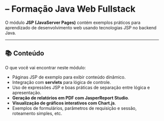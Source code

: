 # – Formação Java Web Fullstack

O módulo **JSP (JavaServer Pages)** contém exemplos práticos para aprendizado de desenvolvimento web usando tecnologias JSP no backend Java.

---

## 📚 Conteúdo

O que você vai encontrar neste módulo:

- Páginas JSP de exemplo para exibir conteúdo dinâmico.  
- Integração com **servlets** para lógica de controle.  
- Uso de expressões JSP e boas práticas de separação entre lógica e apresentação.  
- **Geração de relatórios em PDF com JasperReport Studio**.  
- **Visualização de gráficos interativos com Chart.js**.  
- Exemplos de formulários, parâmetros de requisição e sessão, roteamento simples, etc.  

